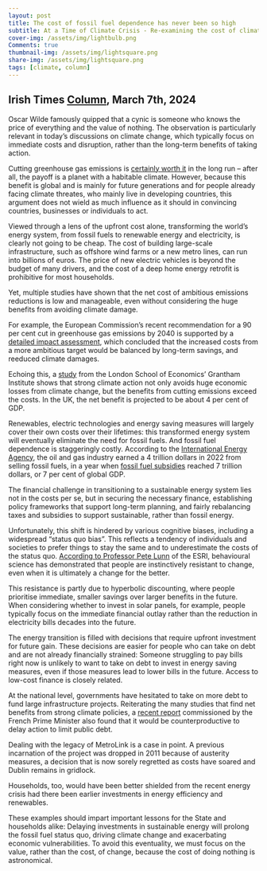 ```yaml
---
layout: post
title: The cost of fossil fuel dependence has never been so high
subtitle: At a Time of Climate Crisis - Re-examining the cost of climate action
cover-img: /assets/img/lightbulb.png
Comments: true
thumbnail-img: /assets/img/lightsquare.png
share-img: /assets/img/lightsquare.png
tags: [climate, column]
---
```


## Irish Times [Column](https://www.irishtimes.com/environment/climate-crisis/2024/03/07/cost-of-fossil-fuel-dependence-has-never-been-so-high/), March 7th, 2024

Oscar Wilde famously quipped that a cynic is someone who knows the price of everything and the value of nothing. The observation is particularly relevant in today’s discussions on climate change, which typically focus on immediate costs and disruption, rather than the long-term benefits of taking action.

Cutting greenhouse gas emissions is [certainly worth it](https://www.imf.org/en/Blogs/Articles/2023/12/05/benefits-of-accelerating-the-climate-transition-outweigh-the-costs) in the long run – after all, the payoff is a planet with a habitable climate. However, because this benefit is global and is mainly for future generations and for people already facing climate threates, who mainly live in developing countries, this argument does not wield as much influence as it should in convincing countries, businesses or individuals to act.

Viewed through a lens of the upfront cost alone, transforming the world’s energy system, from fossil fuels to renewable energy and electricity, is clearly not going to be cheap. The cost of building large-scale infrastructure, such as offshore wind farms or a new metro lines, can run into billions of euros. The price of new electric vehicles is beyond the budget of many drivers, and the cost of a deep home energy retrofit is prohibitive for most households.

Yet, multiple studies have shown that the net cost of ambitious emissions reductions is low and manageable, even without considering the huge benefits from avoiding climate damage.

For example, the European Commission’s recent recommendation for a 90 per cent cut in greenhouse gas emissions by 2040 is supported by a [detailed impact assessment](https://climate.ec.europa.eu/document/download/06182e00-03ac-4b6b-a58c-54cb45b080c2_en?filename=2040%20Climate%20Target%20Impact%20Assessment%20Executive%20Summary_en.pdf), which concluded that the increased costs from a more ambitious target would be balanced by long-term savings, and reeduced climate damages.

Echoing this, a [study](https://www.lse.ac.uk/granthaminstitute/wp-content/uploads/2022/05/Climate-costs-UK-policy-brief.pdf) from the London School of Economics’ Grantham Institute shows that strong climate action not only avoids huge economic losses from climate change, but the benefits from cutting emissions exceed the costs. In the UK, the net benefit is projected to be about 4 per cent of GDP.

Renewables, electric technologies and energy saving measures will largely cover their own costs over their lifetimes: this transformed energy system will eventually eliminate the need for fossil fuels. And fossil fuel dependence is staggeringly costly.  According to the [International Energy Agency](https://www.iea.org/reports/world-energy-investment-2023/overview-and-key-findings), the oil and gas industry earned a 4 trillion dollars in 2022 from selling fossil fuels, in a year when [fossil fuel subsidies](https://www.imf.org/en/Blogs/Articles/2023/08/24/fossil-fuel-subsidies-surged-to-record-7-trillion#:~:text=Fossil%2Dfuel%20subsidies%20surged%20to,economic%20recovery%20from%20the%20pandemic.) reached 7 trillion dollars, or 7 per cent of global GDP.

The financial challenge in transitioning to a sustainable energy system lies not in the costs per se, but in securing the necessary finance, establishing policy frameworks that support long-term planning, and fairly rebalancing taxes and subsidies to support sustainable, rather than fossil energy.

Unfortunately, this shift is hindered by various cognitive biases, including a widespread “status quo bias”. This reflects a tendency of individuals and societies to prefer things to stay the same and to underestimate the costs of the status quo. [According to Professor Pete Lunn](https://data.oireachtas.ie/ie/oireachtas/committee/dail/33/joint_committee_on_environment_and_climate_action/submissions/2022/2022-11-29_opening-statement-prof-peter-lunn-behavioural-research-unit-esri_en.pdf) of the ESRI, behavioural science has demonstrated that people are instinctively resistant to change, even when it is ultimately a change for the better.

This resistance is partly due to hyperbolic discounting, where people prioritise immediate, smaller savings over larger benefits in the future. When considering whether to invest in solar panels, for example, people typically focus on the immediate financial outlay rather than the reduction in electricity bills decades into the future.

The energy transition is filled with decisions that require upfront investment for future gain. These decisions are easier for people who can take on debt and are not already financially strained: Someone struggling to pay bills right now is unlikely to want to take on debt to invest in energy saving measures, even if those measures lead to lower bills in the future. Access to low-cost finance is closely related.

At the national level, governments have hesitated to take on more debt to fund large infrastructure projects. Reiterating the many studies that find net benefits from strong climate policies, a [recent report](https://www.strategie.gouv.fr/sites/strategie.gouv.fr/files/atoms/files/2023-the_economic_implications_of_climate_action-report_08nov-15h_executive_summary.pdf) commissioned by the French Prime Minister also found that it would be counterproductive to delay action to limit public debt.

Dealing with the legacy of MetroLink is a case in point. A previous incarnation of the project was dropped in 2011 because of austerity measures, a decision that is now sorely regretted as costs have soared and Dublin remains in gridlock.

Households, too, would have been better shielded from the recent energy crisis had there been earlier investments in energy efficiency and renewables.  

These examples should impart important lessons for the State and households alike: Delaying investments in sustainable energy will prolong the fossil fuel status quo, driving climate change and exacerbating economic vulnerabilities. To avoid this eventuality, we must focus on the value, rather than the cost, of change, because the cost of doing nothing is astronomical.
